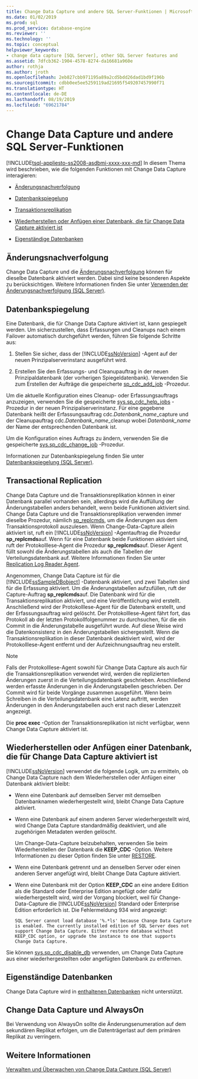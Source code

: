 ```yaml
---
title: Change Data Capture und andere SQL Server-Funktionen | Microsoft-Dokumentation
ms.date: 01/02/2019
ms.prod: sql
ms.prod_service: database-engine
ms.reviewer: ''
ms.technology: ''
ms.topic: conceptual
helpviewer_keywords:
- change data capture [SQL Server], other SQL Server features and
ms.assetid: 7dfcb362-1904-4578-8274-da16681a960e
author: rothja
ms.author: jroth
ms.openlocfilehash: 2eb827cbb971195a89a2cd5bdd26dad1bd9f196b
ms.sourcegitcommit: cdbb0ee5ee5259119ad21695f549207457990f71
ms.translationtype: HT
ms.contentlocale: de-DE
ms.lasthandoff: 08/19/2019
ms.locfileid: "69621784"
---
```

# <a name="change-data-capture-and-other-sql-server-features"></a>Change Data Capture und andere SQL Server-Funktionen
[!INCLUDE[tsql-appliesto-ss2008-asdbmi-xxxx-xxx-md](../../includes/tsql-appliesto-ss2008-asdbmi-xxxx-xxx-md.md)]
  In diesem Thema wird beschrieben, wie die folgenden Funktionen mit Change Data Capture interagieren:  
  
-   [Änderungsnachverfolgung](#ChangeTracking)  
  
-   [Datenbankspiegelung](#DatabaseMirroring)  
  
-   [Transaktionsreplikation](#TransReplication)  
  
-   [Wiederherstellen oder Anfügen einer Datenbank, die für Change Data Capture aktiviert ist](#RestoreOrAttach)

-   [Eigenständige Datenbanken](#Contained)
  
##  <a name="ChangeTracking"></a> Änderungsnachverfolgung  
 Change Data Capture und die [Änderungsnachverfolgung](../../relational-databases/track-changes/about-change-tracking-sql-server.md) können für dieselbe Datenbank aktiviert werden. Dabei sind keine besonderen Aspekte zu berücksichtigen. Weitere Informationen finden Sie unter [Verwenden der Änderungsnachverfolgung &#40;SQL Server&#41;](../../relational-databases/track-changes/work-with-change-tracking-sql-server.md).  
  
##  <a name="DatabaseMirroring"></a> Datenbankspiegelung  
 Eine Datenbank, die für Change Data Capture aktiviert ist, kann gespiegelt werden. Um sicherzustellen, dass Erfassungen und Cleanups nach einem Failover automatisch durchgeführt werden, führen Sie folgende Schritte aus:  
  
1.  Stellen Sie sicher, dass der [!INCLUDE[ssNoVersion](../../includes/ssnoversion-md.md)] -Agent auf der neuen Prinzipalserverinstanz ausgeführt wird.  
  
2.  Erstellen Sie den Erfassungs- und Cleanupauftrag in der neuen Prinzipaldatenbank (der vorherigen Spiegeldatenbank). Verwenden Sie zum Erstellen der Aufträge die gespeicherte [sp_cdc_add_job](../../relational-databases/system-stored-procedures/sys-sp-cdc-add-job-transact-sql.md) -Prozedur.  
  
 Um die aktuelle Konfiguration eines Cleanup- oder Erfassungsauftrags anzuzeigen, verwenden Sie die gespeicherte [sys.sp_cdc_help_jobs](../../relational-databases/system-stored-procedures/sys-sp-cdc-help-jobs-transact-sql.md) -Prozedur in der neuen Prinzipalserverinstanz. Für eine gegebene Datenbank heißt der Erfassungsauftrag cdc.*Datenbank\_name*\_capture und der Cleanupauftrag cdc.*Datenbank\_name*\_cleanup wobei *Datenbank_name* der Name der entsprechenden Datenbank ist.  
  
 Um die Konfiguration eines Auftrags zu ändern, verwenden Sie die gespeicherte [sys.sp_cdc_change_job](../../relational-databases/system-stored-procedures/sys-sp-cdc-change-job-transact-sql.md) -Prozedur.  
  
 Informationen zur Datenbankspiegelung finden Sie unter [ Datenbankspiegelung &#40;SQL Server&#41;](../../database-engine/database-mirroring/database-mirroring-sql-server.md).  
  
##  <a name="TransReplication"></a> Transactional Replication  
 Change Data Capture und die Transaktionsreplikation können in einer Datenbank parallel vorhanden sein, allerdings wird die Auffüllung der Änderungstabellen anders behandelt, wenn beide Funktionen aktiviert sind. Change Data Capture und die Transaktionsreplikation verwenden immer dieselbe Prozedur, nämlich [sp_replcmds](../../relational-databases/system-stored-procedures/sp-replcmds-transact-sql.md), um die Änderungen aus dem Transaktionsprotokoll auszulesen. Wenn Change-Data-Capture allein aktiviert ist, ruft ein [!INCLUDE[ssNoVersion](../../includes/ssnoversion-md.md)] -Agentauftrag die Prozedur **sp_replcmds**auf. Wenn für eine Datenbank beide Funktionen aktiviert sind, ruft der Protokolllese-Agent die Prozedur **sp_replcmds**auf. Dieser Agent füllt sowohl die Änderungstabellen als auch die Tabellen der Verteilungsdatenbank auf. Weitere Informationen finden Sie unter [Replication Log Reader Agent](../../relational-databases/replication/agents/replication-log-reader-agent.md).  
  
 Angenommen, Change Data Capture ist für die [!INCLUDE[ssSampleDBobject](../../includes/sssampledbobject-md.md)] -Datenbank aktiviert, und zwei Tabellen sind für die Erfassung aktiviert. Um die Änderungstabellen aufzufüllen, ruft der Capture-Auftrag **sp_replcmds**auf. Die Datenbank wird für die Transaktionsreplikation aktiviert, und eine Veröffentlichung wird erstellt. Anschließend wird der Protokolllese-Agent für die Datenbank erstellt, und der Erfassungsauftrag wird gelöscht. Der Protokolllese-Agent fährt fort, das Protokoll ab der letzten Protokollfolgenummer zu durchsuchen, für die ein Commit in die Änderungstabelle ausgeführt wurde. Auf diese Weise wird die Datenkonsistenz in den Änderungstabellen sichergestellt. Wenn die Transaktionsreplikation in dieser Datenbank deaktiviert wird, wird der Protokolllese-Agent entfernt und der Aufzeichnungsauftrag neu erstellt.  
  
> [!NOTE]  
>  Falls der Protokolllese-Agent sowohl für Change Data Capture als auch für die Transaktionsreplikation verwendet wird, werden die replizierten Änderungen zuerst in die Verteilungsdatenbank geschrieben. Anschließend werden erfasste Änderungen in die Änderungstabellen geschrieben. Der Commit wird für beide Vorgänge zusammen ausgeführt. Wenn beim Schreiben in die Verteilungsdatenbank eine Latenz auftritt, werden Änderungen in den Änderungstabellen auch erst nach dieser Latenzzeit angezeigt.  
  
 Die **proc exec** -Option der Transaktionsreplikation ist nicht verfügbar, wenn Change Data Capture aktiviert ist.  
  
##  <a name="RestoreOrAttach"></a> Wiederherstellen oder Anfügen einer Datenbank, die für Change Data Capture aktiviert ist  
 [!INCLUDE[ssNoVersion](../../includes/ssnoversion-md.md)] verwendet die folgende Logik, um zu ermitteln, ob Change Data Capture nach dem Wiederherstellen oder Anfügen einer Datenbank aktiviert bleibt:  
  
-   Wenn eine Datenbank auf demselben Server mit demselben Datenbanknamen wiederhergestellt wird, bleibt Change Data Capture aktiviert.  
  
-   Wenn eine Datenbank auf einem anderen Server wiederhergestellt wird, wird Change Data Capture standardmäßig deaktiviert, und alle zugehörigen Metadaten werden gelöscht.  
  
     Um Change-Data-Capture beizubehalten, verwenden Sie beim Wiederherstellen der Datenbank die **KEEP_CDC** -Option. Weitere Informationen zu dieser Option finden Sie unter [RESTORE](../../t-sql/statements/restore-statements-transact-sql.md).  
  
-   Wenn eine Datenbank getrennt und an denselben Server oder einen anderen Server angefügt wird, bleibt Change Data Capture aktiviert.  
  
-   Wenn eine Datenbank mit der Option **KEEP_CDC** an eine andere Edition als die Standard oder Enterprise Edition angefügt oder dafür wiederhergestellt wird, wird der Vorgang blockiert, weil für Change-Data-Capture die [!INCLUDE[ssNoVersion](../../includes/ssnoversion-md.md)] Standard oder Enterprise Edition erforderlich ist. Die Fehlermeldung 934 wird angezeigt:  
  
     `SQL Server cannot load database '%.*ls' because Change Data Capture is enabled. The currently installed edition of SQL Server does not support Change Data Capture. Either restore database without KEEP_CDC option, or upgrade the instance to one that supports Change Data Capture.`  
  
 Sie können [sys.sp_cdc_disable_db](../../relational-databases/system-stored-procedures/sys-sp-cdc-disable-db-transact-sql.md) verwenden, um Change Data Capture aus einer wiederhergestellten oder angefügten Datenbank zu entfernen.  
  
##  <a name="Contained"></a> Eigenständige Datenbanken  
 Change Data Capture wird in [enthaltenen Datenbanken](../../relational-databases/databases/contained-databases.md) nicht unterstützt.
  
## <a name="change-data-capture-and-always-on"></a>Change Data Capture und AlwaysOn  
 Bei Verwendung von AlwaysOn sollte die Änderungsenumeration auf dem sekundären Replikat erfolgen, um die Datenträgerlast auf dem primären Replikat zu verringern.  
  
## <a name="see-also"></a>Weitere Informationen  
 [Verwalten und Überwachen von Change Data Capture &#40;SQL Server&#41;](../../relational-databases/track-changes/administer-and-monitor-change-data-capture-sql-server.md)  
  
  
